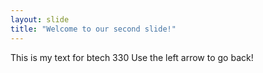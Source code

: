 ```yaml
---
layout: slide
title: "Welcome to our second slide!"
---
```

This is my text for btech 330
Use the left arrow to go back!
